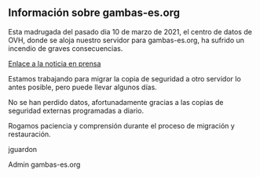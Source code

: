 ## Información sobre gambas-es.org

Esta madrugada del pasado dia 10 de marzo de 2021, el centro de datos de OVH, donde se aloja nuestro servidor para gambas-es.org,
ha sufrido un incendio de graves consecuencias.

[Enlace a la noticia en prensa](https://www.adslzone.net/noticias/internet/incendio-ovh-estrasburgo-marzo-2021/)

Estamos trabajando para migrar la copia de seguridad a otro servidor lo antes posible,
pero puede llevar algunos días.

No se han perdido datos, afortunadamente gracias a las copias de seguridad externas
programadas a diario.

Rogamos paciencia y comprensión durante el proceso de migración y restauración.

jguardon

Admin gambas-es.org
